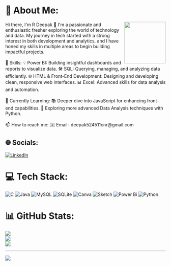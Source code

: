 # 💫 About Me:
<img align="right" height="130" src="https://user-images.githubusercontent.com/74038190/235224431-e8c8c12e-6826-47f1-89fb-2ddad83b3abf.gif" />
Hi there, I'm R Deepak 
👋 I'm a passionate and enthusiastic fresher exploring the world of technology and data. My journey in tech started with a strong interest in both development and analytics, and I have honed my skills in multiple areas to begin building impactful projects.<br>
<br>🚀 Skills: 
💡 Power BI: Building insightful dashboards and reports to visualize data. 
🛠️ SQL: Querying, managing, and analyzing data efficiently. 
🌐 HTML & Front-End Development: Designing and developing clean, responsive web interfaces. 
📊 Excel: Advanced skills for data analysis and automation.<br>
<br>🌱 Currently Learning: 📚 Deeper dive into JavaScript for enhancing front-end capabilities. 
🐍 Exploring more advanced Data Analysis techniques with Python.<br>
<br>📫 How to reach me: ✉️ Email- deepak524511cnr@gmail.com


## 🌐 Socials:
[![LinkedIn](https://img.shields.io/badge/LinkedIn-%230077B5.svg?logo=linkedin&logoColor=white)](https://linkedin.com/in/http://www.linkedin.com/in/deepak-r-216343230) 

# 💻 Tech Stack:
![C](https://img.shields.io/badge/c-%2300599C.svg?style=for-the-badge&logo=c&logoColor=white) ![Java](https://img.shields.io/badge/java-%23ED8B00.svg?style=for-the-badge&logo=openjdk&logoColor=white) ![MySQL](https://img.shields.io/badge/mysql-4479A1.svg?style=for-the-badge&logo=mysql&logoColor=white) ![SQLite](https://img.shields.io/badge/sqlite-%2307405e.svg?style=for-the-badge&logo=sqlite&logoColor=white) ![Canva](https://img.shields.io/badge/Canva-%2300C4CC.svg?style=for-the-badge&logo=Canva&logoColor=white) ![Sketch](https://img.shields.io/badge/Sketch-FFB387?style=for-the-badge&logo=sketch&logoColor=black) ![Power Bi](https://img.shields.io/badge/power_bi-F2C811?style=for-the-badge&logo=powerbi&logoColor=black) ![Python](https://img.shields.io/badge/python-3670A0?style=for-the-badge&logo=python&logoColor=ffdd54)
# 📊 GitHub Stats:
![](https://github-readme-stats.vercel.app/api?username=LilianDeepak&theme=dark&hide_border=false&include_all_commits=false&count_private=false)<br/>
![](https://github-readme-streak-stats.herokuapp.com/?user=LilianDeepak&theme=dark&hide_border=false)<br/>
![](https://github-readme-stats.vercel.app/api/top-langs/?username=LilianDeepak&theme=dark&hide_border=false&include_all_commits=false&count_private=false&layout=compact)

---
[![](https://visitcount.itsvg.in/api?id=LilianDeepak&icon=0&color=0)](https://visitcount.itsvg.in)

